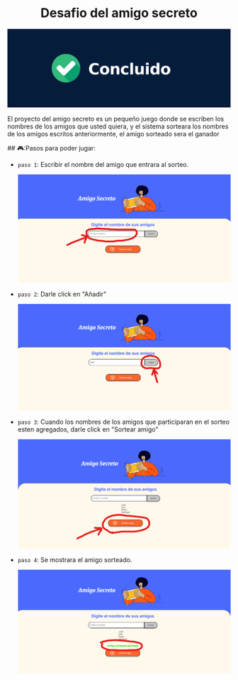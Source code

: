 <h1 align="center"> Desafio del amigo secreto </h1>

<p align="left">
   <img src="assets/concluido.png">
   </p>

<p>El proyecto del amigo secreto es un pequeño juego donde se escriben los nombres de los amigos que usted quiera, y el sistema sorteara los nombres de los amigos escritos anteriormente, el amigo sorteado sera el ganador</p>
## 🎮:Pasos para poder jugar:

- `paso 1`: Escribir el nombre del amigo que entrara al sorteo.
  <p align="left">
   <img src="assets/paso1.png">
   </p>
- `paso 2`: Darle click en "Añadir"
  <p align="left">
   <img src="assets/paso2.png">
   </p>
- `paso 3`: Cuando los nombres de los amigos que participaran en el sorteo esten agregados, darle click en "Sortear amigo"
  <p align="left">
   <img src="assets/paso3.png">
   </p>
- `paso 4`: Se mostrara el amigo sorteado.
  <p align="left">
   <img src="assets/paso4.png">
   </p>
